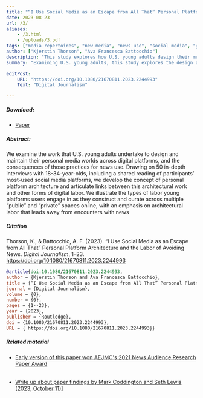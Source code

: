 ```yaml
---
title: "“I Use Social Media as an Escape from All That” Personal Platform Architecture and the Labor of Avoiding News"
date: 2023-08-23
url: /3/
aliases:
    - /3.html
    - /uploads/3.pdf
tags: ["media repertoires", "new media", "news use", "social media", "youth"]
author: ["Kjerstin Thorson", "Ava Francesca Battocchio"]
description: "This study explores how U.S. young adults design their media worlds across platforms, impacting news use, based on 50 guided interviews on social media."
summary: "Examining U.S. young adults, this study explores the design and maintenance of personal media across digital platforms and its impact on news use. Through 50 guided interviews using social media, it introduces the concept of personal platform architecture and its relation to digital labor, highlighting how this work often steers users away from news encounters."

editPost:
    URL: "https://doi.org/10.1080/21670811.2023.2244993"
    Text: "Digital Journalism"

---
```


##### Download:

- [Paper](/3.pdf)

<div class="thinline"></div>

##### Abstract:

We examine the work that U.S. young adults undertake to design and maintain their personal media worlds across digital platforms, and the consequences of those practices for news use. Drawing on 50 in-depth interviews with 18-34-year-olds, including a shared reading of participants’ most-used social media platforms, we develop the concept of personal platform architecture and articulate links between this architectural work and other forms of digital labor. We illustrate the types of labor young platforms users engage in as they construct and curate across multiple “public” and “private” spaces online, with an emphasis on architectural labor that leads away from encounters with news

<div class="thinline"></div>

##### Citation

Thorson, K., & Battocchio, A. F. (2023). “I Use Social Media as an Escape from All That” Personal Platform Architecture and the Labor of Avoiding News. *Digital Journalism*, 1–23. https://doi.org/10.1080/21670811.2023.2244993

```BibTeX
@article{doi:10.1080/21670811.2023.2244993,
author = {Kjerstin Thorson and Ava Francesca Battocchio},
title = {“I Use Social Media as an Escape from All That” Personal Platform Architecture and the Labor of Avoiding News},
journal = {Digital Journalism},
volume = {0},
number = {0},
pages = {1--23},
year = {2023},
publisher = {Routledge},
doi = {10.1080/21670811.2023.2244993},
URL = { https://doi.org/10.1080/21670811.2023.2244993}}

```

<div class="thinline"></div>

##### Related material

+ [Early version of this paper won AEJMC's 2021 News Audience Research Paper Award](https://aejmcwebsite.wordpress.com/2021-news-audience-research-paper-award-winner/)<br><br>

+ [Write up about paper findings by Mark Coddington and Seth Lewis (2023, October 11)](https://rq1.substack.com/p/the-news-will-not-find-you-on-tiktok)]